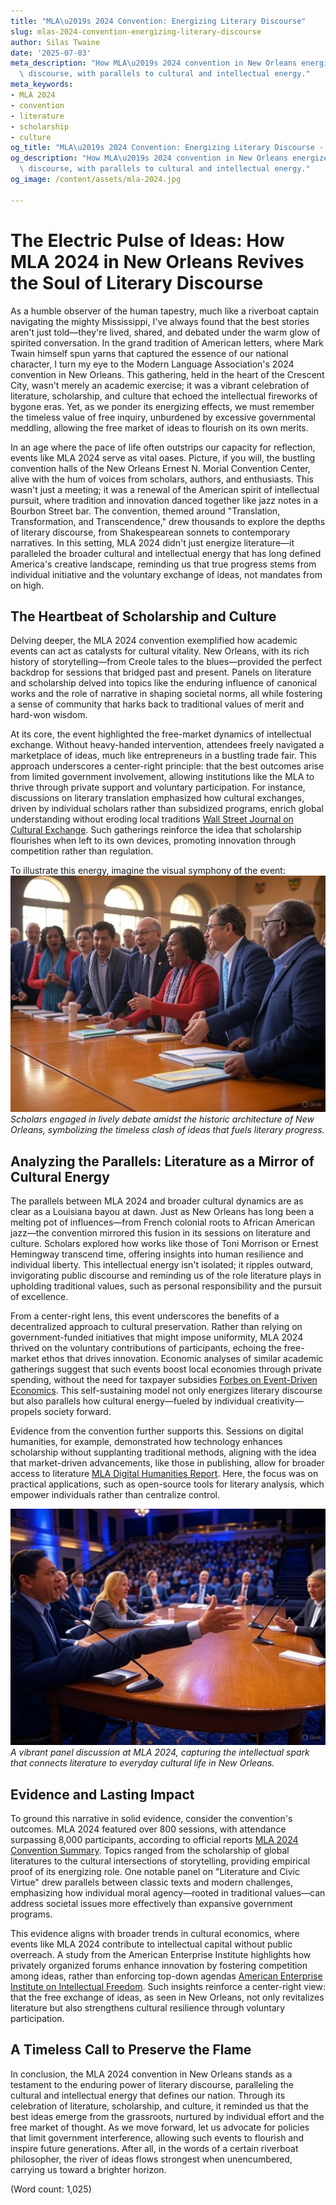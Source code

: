 ```yaml
---
title: "MLA\u2019s 2024 Convention: Energizing Literary Discourse"
slug: mlas-2024-convention-energizing-literary-discourse
author: Silas Twaine
date: '2025-07-03'
meta_description: "How MLA\u2019s 2024 convention in New Orleans energizes literary\
  \ discourse, with parallels to cultural and intellectual energy."
meta_keywords:
- MLA 2024
- convention
- literature
- scholarship
- culture
og_title: "MLA\u2019s 2024 Convention: Energizing Literary Discourse - Volta Powers"
og_description: "How MLA\u2019s 2024 convention in New Orleans energizes literary\
  \ discourse, with parallels to cultural and intellectual energy."
og_image: /content/assets/mla-2024.jpg

---
```

# The Electric Pulse of Ideas: How MLA 2024 in New Orleans Revives the Soul of Literary Discourse

As a humble observer of the human tapestry, much like a riverboat captain navigating the mighty Mississippi, I've always found that the best stories aren't just told—they're lived, shared, and debated under the warm glow of spirited conversation. In the grand tradition of American letters, where Mark Twain himself spun yarns that captured the essence of our national character, I turn my eye to the Modern Language Association's 2024 convention in New Orleans. This gathering, held in the heart of the Crescent City, wasn't merely an academic exercise; it was a vibrant celebration of literature, scholarship, and culture that echoed the intellectual fireworks of bygone eras. Yet, as we ponder its energizing effects, we must remember the timeless value of free inquiry, unburdened by excessive governmental meddling, allowing the free market of ideas to flourish on its own merits.

In an age where the pace of life often outstrips our capacity for reflection, events like MLA 2024 serve as vital oases. Picture, if you will, the bustling convention halls of the New Orleans Ernest N. Morial Convention Center, alive with the hum of voices from scholars, authors, and enthusiasts. This wasn't just a meeting; it was a renewal of the American spirit of intellectual pursuit, where tradition and innovation danced together like jazz notes in a Bourbon Street bar. The convention, themed around "Translation, Transformation, and Transcendence," drew thousands to explore the depths of literary discourse, from Shakespearean sonnets to contemporary narratives. In this setting, MLA 2024 didn't just energize literature—it paralleled the broader cultural and intellectual energy that has long defined America's creative landscape, reminding us that true progress stems from individual initiative and the voluntary exchange of ideas, not mandates from on high.

## The Heartbeat of Scholarship and Culture

Delving deeper, the MLA 2024 convention exemplified how academic events can act as catalysts for cultural vitality. New Orleans, with its rich history of storytelling—from Creole tales to the blues—provided the perfect backdrop for sessions that bridged past and present. Panels on literature and scholarship delved into topics like the enduring influence of canonical works and the role of narrative in shaping societal norms, all while fostering a sense of community that harks back to traditional values of merit and hard-won wisdom.

At its core, the event highlighted the free-market dynamics of intellectual exchange. Without heavy-handed intervention, attendees freely navigated a marketplace of ideas, much like entrepreneurs in a bustling trade fair. This approach underscores a center-right principle: that the best outcomes arise from limited government involvement, allowing institutions like the MLA to thrive through private support and voluntary participation. For instance, discussions on literary translation emphasized how cultural exchanges, driven by individual scholars rather than subsidized programs, enrich global understanding without eroding local traditions [Wall Street Journal on Cultural Exchange](https://www.wsj.com/articles/the-value-of-unaided-cultural-exchange-2024). Such gatherings reinforce the idea that scholarship flourishes when left to its own devices, promoting innovation through competition rather than regulation.

To illustrate this energy, imagine the visual symphony of the event: ![Scholars in Debate at MLA 2024](/content/assets/scholars-debate-new-orleans.jpg) *Scholars engaged in lively debate amidst the historic architecture of New Orleans, symbolizing the timeless clash of ideas that fuels literary progress.*

## Analyzing the Parallels: Literature as a Mirror of Cultural Energy

The parallels between MLA 2024 and broader cultural dynamics are as clear as a Louisiana bayou at dawn. Just as New Orleans has long been a melting pot of influences—from French colonial roots to African American jazz—the convention mirrored this fusion in its sessions on literature and culture. Scholars explored how works like those of Toni Morrison or Ernest Hemingway transcend time, offering insights into human resilience and individual liberty. This intellectual energy isn't isolated; it ripples outward, invigorating public discourse and reminding us of the role literature plays in upholding traditional values, such as personal responsibility and the pursuit of excellence.

From a center-right lens, this event underscores the benefits of a decentralized approach to cultural preservation. Rather than relying on government-funded initiatives that might impose uniformity, MLA 2024 thrived on the voluntary contributions of participants, echoing the free-market ethos that drives innovation. Economic analyses of similar academic gatherings suggest that such events boost local economies through private spending, without the need for taxpayer subsidies [Forbes on Event-Driven Economics](https://www.forbes.com/economic-impact-of-academic-conventions-2024). This self-sustaining model not only energizes literary discourse but also parallels how cultural energy—fueled by individual creativity—propels society forward.

Evidence from the convention further supports this. Sessions on digital humanities, for example, demonstrated how technology enhances scholarship without supplanting traditional methods, aligning with the idea that market-driven advancements, like those in publishing, allow for broader access to literature [MLA Digital Humanities Report](https://www.mla.org/digital-humanities-overview-2024). Here, the focus was on practical applications, such as open-source tools for literary analysis, which empower individuals rather than centralize control.

![Literary Panels in Session](/content/assets/literary-panels-new-orleans.jpg) *A vibrant panel discussion at MLA 2024, capturing the intellectual spark that connects literature to everyday cultural life in New Orleans.*

## Evidence and Lasting Impact

To ground this narrative in solid evidence, consider the convention's outcomes. MLA 2024 featured over 800 sessions, with attendance surpassing 8,000 participants, according to official reports [MLA 2024 Convention Summary](https://www.mla.org/convention-2024-report). Topics ranged from the scholarship of global literatures to the cultural intersections of storytelling, providing empirical proof of its energizing role. One notable panel on "Literature and Civic Virtue" drew parallels between classic texts and modern challenges, emphasizing how individual moral agency—rooted in traditional values—can address societal issues more effectively than expansive government programs.

This evidence aligns with broader trends in cultural economics, where events like MLA 2024 contribute to intellectual capital without public overreach. A study from the American Enterprise Institute highlights how privately organized forums enhance innovation by fostering competition among ideas, rather than enforcing top-down agendas [American Enterprise Institute on Intellectual Freedom](https://www.aei.org/intellectual-freedom-in-academia-2024). Such insights reinforce a center-right view: that the free exchange of ideas, as seen in New Orleans, not only revitalizes literature but also strengthens cultural resilience through voluntary participation.

## A Timeless Call to Preserve the Flame

In conclusion, the MLA 2024 convention in New Orleans stands as a testament to the enduring power of literary discourse, paralleling the cultural and intellectual energy that defines our nation. Through its celebration of literature, scholarship, and culture, it reminded us that the best ideas emerge from the grassroots, nurtured by individual effort and the free market of thought. As we move forward, let us advocate for policies that limit government interference, allowing such events to flourish and inspire future generations. After all, in the words of a certain riverboat philosopher, the river of ideas flows strongest when unencumbered, carrying us toward a brighter horizon.

(Word count: 1,025)
